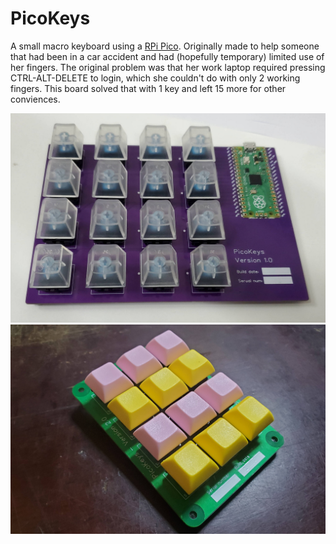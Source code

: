 PicoKeys
========

A small macro keyboard using a [RPi Pico](https://www.raspberrypi.com/products/raspberry-pi-pico/). Originally made to help someone that had been in a car accident and had (hopefully temporary) limited use of her fingers. The original problem was that her work laptop required pressing CTRL-ALT-DELETE to login, which she couldn't do with only 2 working fingers. This board solved that with 1 key and left 15 more for other conviences.

![Photo of assembled v1.0 board](./photo-v1.0.jpg)
![Photo of assembled v2.0 board](./photo-v2.0.jpg)
